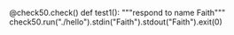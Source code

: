 @check50.check()
def test1():
"""respond to name Faith"""
check50.run("./hello").stdin("Faith").stdout("Faith").exit(0)
